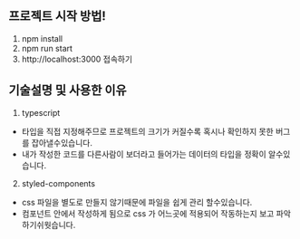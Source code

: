 ## 프로젝트 시작 방법!

1.  npm install
2.  npm run start
3.  http://localhost:3000 접속하기

## 기술설명 및 사용한 이유

1. typescript

- 타입을 직접 지정해주므로 프로젝트의 크기가 커질수록 혹시나 확인하지 못한 버그를 잡아낼수있습니다.
- 내가 작성한 코드를 다른사람이 보더라고 들어가는 데이터의 타입을 정확이 알수있습니다.

2. styled-components

- css 파일을 별도로 만들지 않기때문에 파일을 쉽게 관리 할수있습니다.
- 컴포넌트 안에서 작성하게 됨으로 css 가 어느곳에 적용되어 작동하는지 보고 파악하기쉬웟습니다.
